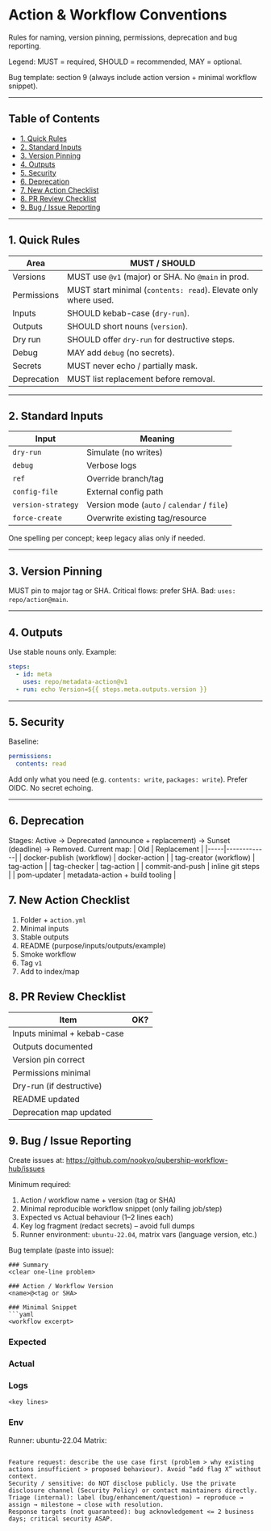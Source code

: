 # Action & Workflow Conventions

Rules for naming, version pinning, permissions, deprecation and bug reporting.

Legend: MUST = required, SHOULD = recommended, MAY = optional.

Bug template: section 9 (always include action version + minimal workflow snippet).

---

## Table of Contents

- [1. Quick Rules](#1-quick-rules)
- [2. Standard Inputs](#2-standard-inputs)
- [3. Version Pinning](#3-version-pinning)
- [4. Outputs](#4-outputs)
- [5. Security](#5-security)
- [6. Deprecation](#6-deprecation)
- [7. New Action Checklist](#7-new-action-checklist)
- [8. PR Review Checklist](#8-pr-review-checklist)
- [9. Bug / Issue Reporting](#9-bug--issue-reporting)

---

## 1. Quick Rules

| Area        | MUST / SHOULD                                                   |
| ----------- | --------------------------------------------------------------- |
| Versions    | MUST use `@v1` (major) or SHA. No `@main` in prod.              |
| Permissions | MUST start minimal (`contents: read`). Elevate only where used. |
| Inputs      | SHOULD kebab-case (`dry-run`).                                  |
| Outputs     | SHOULD short nouns (`version`).                                 |
| Dry run     | SHOULD offer `dry-run` for destructive steps.                   |
| Debug       | MAY add `debug` (no secrets).                                   |
| Secrets     | MUST never echo / partially mask.                               |
| Deprecation | MUST list replacement before removal.                           |

---

## 2. Standard Inputs

| Input              | Meaning                                     |
| ------------------ | ------------------------------------------- |
| `dry-run`          | Simulate (no writes)                        |
| `debug`            | Verbose logs                                |
| `ref`              | Override branch/tag                         |
| `config-file`      | External config path                        |
| `version-strategy` | Version mode (`auto` / `calendar` / `file`) |
| `force-create`     | Overwrite existing tag/resource             |

One spelling per concept; keep legacy alias only if needed.

---

## 3. Version Pinning

MUST pin to major tag or SHA. Critical flows: prefer SHA. Bad: `uses: repo/action@main`.

---

## 4. Outputs

Use stable nouns only. Example:

```yaml
steps:
  - id: meta
    uses: repo/metadata-action@v1
  - run: echo Version=${{ steps.meta.outputs.version }}
```

---

## 5. Security

Baseline:

```yaml
permissions:
  contents: read
```

Add only what you need (e.g. `contents: write`, `packages: write`). Prefer OIDC. No secret echoing.

---

## 6. Deprecation

Stages: Active → Deprecated (announce + replacement) → Sunset (deadline) → Removed.
Current map:
| Old | Replacement |
|-----|-------------|
| docker-publish (workflow) | docker-action |
| tag-creator (workflow) | tag-action |
| tag-checker | tag-action |
| commit-and-push | inline git steps |
| pom-updater | metadata-action + build tooling |

## 7. New Action Checklist

1. Folder + `action.yml`
2. Minimal inputs
3. Stable outputs
4. README (purpose/inputs/outputs/example)
5. Smoke workflow
6. Tag `v1`
7. Add to index/map

## 8. PR Review Checklist

| Item                        | OK? |
| --------------------------- | --- |
| Inputs minimal + kebab-case |     |
| Outputs documented          |     |
| Version pin correct         |     |
| Permissions minimal         |     |
| Dry-run (if destructive)    |     |
| README updated              |     |
| Deprecation map updated     |     |

## 9. Bug / Issue Reporting

Create issues at: https://github.com/nookyo/qubership-workflow-hub/issues

Minimum required:

1. Action / workflow name + version (tag or SHA)
2. Minimal reproducible workflow snippet (only failing job/step)
3. Expected vs Actual behaviour (1–2 lines each)
4. Key log fragment (redact secrets) – avoid full dumps
5. Runner environment: `ubuntu-22.04`, matrix vars (language version, etc.)

Bug template (paste into issue):

````
### Summary
<clear one-line problem>

### Action / Workflow Version
<name>@<tag or SHA>

### Minimal Snippet
```yaml
<workflow excerpt>
````

### Expected

<what you wanted>

### Actual

<what happened>

### Logs

```
<key lines>
```

### Env

Runner: ubuntu-22.04
Matrix: <if any>

```

Feature request: describe the use case first (problem > why existing actions insufficient > proposed behaviour). Avoid “add flag X” without context.
Security / sensitive: do NOT disclose publicly. Use the private disclosure channel (Security Policy) or contact maintainers directly.
Triage (internal): label (bug/enhancement/question) → reproduce → assign → milestone → close with resolution.
Response targets (not guaranteed): bug acknowledgement <= 2 business days; critical security ASAP.

```
